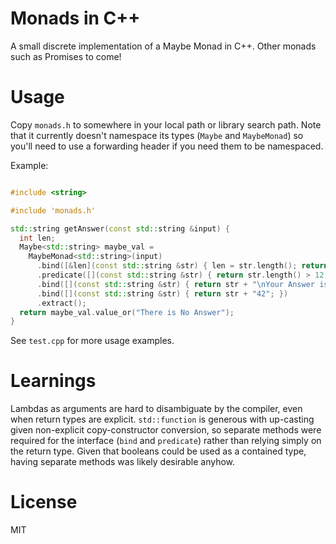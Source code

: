 # Monads in C++

A small discrete implementation of a Maybe Monad in C++.  Other monads such as Promises to come!

# Usage

Copy `monads.h` to somewhere in your local path or library search path.  Note that it currently doesn't namespace its types (`Maybe` and `MaybeMonad`) so you'll need to use a forwarding header if you need them to be namespaced.

Example:

```cpp

#include <string>

#include 'monads.h'

std::string getAnswer(const std::string &input) {
  int len;
  Maybe<std::string> maybe_val =
    MaybeMonad<std::string>(input)
      .bind([&len](const std::string &str) { len = str.length(); return str; })
      .predicate([](const std::string &str) { return str.length() > 12; })
      .bind([](const std::string &str) { return str + "\nYour Answer is: "; })
      .bind([](const std::string &str) { return str + "42"; })
      .extract();
  return maybe_val.value_or("There is No Answer");
}
```

See `test.cpp` for more usage examples.

# Learnings

Lambdas as arguments are hard to disambiguate by the compiler, even when return types are explicit.  `std::function` is generous with up-casting given non-explicit copy-constructor conversion, so separate methods were required for the interface (`bind` and `predicate`) rather than relying simply on the return type.  Given that booleans could be used as a contained type, having separate methods was likely desirable anyhow.

# License

MIT
